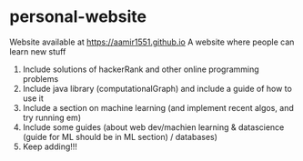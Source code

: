 # personal-website
Website available at https://aamir1551.github.io
A website where people can learn new stuff
1) Include solutions of hackerRank and other online programming problems
2) Include java library (computationalGraph) and include a guide of how to use it
3) Include a section on machine learning (and implement recent algos, and try running em)
4) Include some guides (about web dev/machien learning & datascience (guide for ML should be in ML section) / databases)
5) Keep adding!!! 
